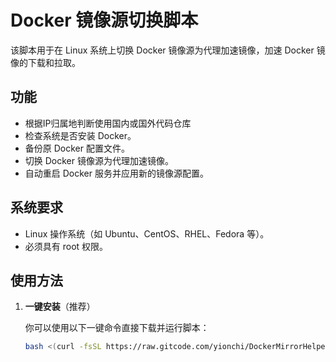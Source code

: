 # Docker 镜像源切换脚本

该脚本用于在 Linux 系统上切换 Docker 镜像源为代理加速镜像，加速 Docker 镜像的下载和拉取。

## 功能

- 根据IP归属地判断使用国内或国外代码仓库
- 检查系统是否安装 Docker。
- 备份原 Docker 配置文件。
- 切换 Docker 镜像源为代理加速镜像。
- 自动重启 Docker 服务并应用新的镜像源配置。

## 系统要求

- Linux 操作系统（如 Ubuntu、CentOS、RHEL、Fedora 等）。
- 必须具有 root 权限。

## 使用方法

1. **一键安装**（推荐）

   你可以使用以下一键命令直接下载并运行脚本：

   ```bash
   bash <(curl -fsSL https://raw.gitcode.com/yionchi/DockerMirrorHelper/raw/main/main.sh)
